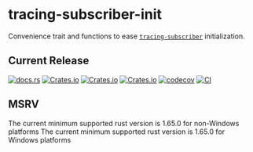 # tracing-subscriber-init
Convenience trait and functions to ease [`tracing-subscriber`][tracing-subscriber] initialization.

## Current Release
[![docs.rs](https://docs.rs/tracing-subscriber-init/badge.svg)](https://docs.rs/tracing-subscriber-init)
[![Crates.io](https://img.shields.io/crates/v/tracing-subscriber-init.svg)](https://crates.io/crates/tracing-subscriber-init)
[![Crates.io](https://img.shields.io/crates/l/tracing-subscriber-init.svg)](https://crates.io/crates/tracing-subscriber-init)
[![Crates.io](https://img.shields.io/crates/d/tracing-subscriber-init.svg)](https://crates.io/crates/tracing-subscriber-init)
[![codecov](https://codecov.io/gh/rustyhorde/tracing-subscriber-init/branch/master/graph/badge.svg?token=cBXro7o2UN)](https://codecov.io/gh/rustyhorde/tracing-subscriber-init)
[![CI](https://github.com/rustyhorde/tracing-subscriber-init/actions/workflows/main.yml/badge.svg)](https://github.com/rustyhorde/tracing-subscriber-init/actions)

## MSRV
The current minimum supported rust version is 1.65.0 for non-Windows platforms
The current minimum supported rust version is 1.65.0 for Windows platforms

[tracing-subscriber]: https://docs.rs/tracing-subscriber/latest/tracing_subscriber/